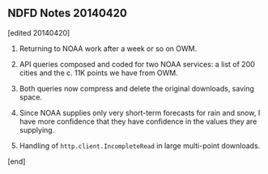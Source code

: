 ## NDFD Notes 20140420

[edited 20140420]

1. Returning to NOAA work after a week or so on OWM.

1. API queries composed and coded for two NOAA services: a list of 200 cities and the c. 11K points we have from OWM.

1. Both queries now compress and delete the original downloads, saving space. 

1. Since NOAA supplies only very short-term forecasts for rain and snow, I have more confidence that they have confidence in the values they are supplying.

1. Handling of `http.client.IncompleteRead` in large multi-point downloads.

[end]
